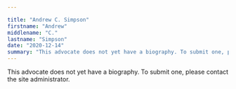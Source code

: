 ```yaml
---

title: "Andrew C. Simpson"
firstname: "Andrew"
middlename: "C."
lastname: "Simpson"
date: "2020-12-14"
summary: "This advocate does not yet have a biography. To submit one, please contact the site administrator."
---
```

This advocate does not yet have a biography. To submit one, please contact the site administrator.

